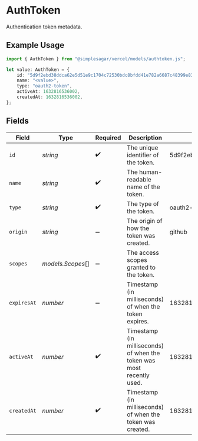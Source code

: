 # AuthToken

Authentication token metadata.

## Example Usage

```typescript
import { AuthToken } from "@simplesagar/vercel/models/authtoken.js";

let value: AuthToken = {
    id: "5d9f2ebd38ddca62e5d51e9c1704c72530bdc8bfdd41e782a6687c48399e8391",
    name: "<value>",
    type: "oauth2-token",
    activeAt: 1632816536002,
    createdAt: 1632816536002,
};
```

## Fields

| Field                                                                 | Type                                                                  | Required                                                              | Description                                                           | Example                                                               |
| --------------------------------------------------------------------- | --------------------------------------------------------------------- | --------------------------------------------------------------------- | --------------------------------------------------------------------- | --------------------------------------------------------------------- |
| `id`                                                                  | *string*                                                              | :heavy_check_mark:                                                    | The unique identifier of the token.                                   | 5d9f2ebd38ddca62e5d51e9c1704c72530bdc8bfdd41e782a6687c48399e8391      |
| `name`                                                                | *string*                                                              | :heavy_check_mark:                                                    | The human-readable name of the token.                                 |                                                                       |
| `type`                                                                | *string*                                                              | :heavy_check_mark:                                                    | The type of the token.                                                | oauth2-token                                                          |
| `origin`                                                              | *string*                                                              | :heavy_minus_sign:                                                    | The origin of how the token was created.                              | github                                                                |
| `scopes`                                                              | *models.Scopes*[]                                                     | :heavy_minus_sign:                                                    | The access scopes granted to the token.                               |                                                                       |
| `expiresAt`                                                           | *number*                                                              | :heavy_minus_sign:                                                    | Timestamp (in milliseconds) of when the token expires.                | 1632816536002                                                         |
| `activeAt`                                                            | *number*                                                              | :heavy_check_mark:                                                    | Timestamp (in milliseconds) of when the token was most recently used. | 1632816536002                                                         |
| `createdAt`                                                           | *number*                                                              | :heavy_check_mark:                                                    | Timestamp (in milliseconds) of when the token was created.            | 1632816536002                                                         |